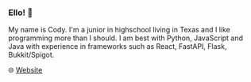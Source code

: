 ### Ello! 👋

My name is Cody. I'm a junior in highschool living in Texas and I like programming more than I should. I am best with Python, JavaScript and Java with experience in frameworks such as React, FastAPI, Flask, Bukkit/Spigot. 
 
:globe_with_meridians: [Website](https://codyq.me)
